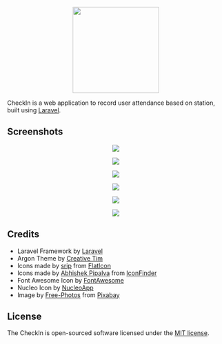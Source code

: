 <p align="center"><img src="https://res.cloudinary.com/syahzul/image/upload/v1595138124/checkin-logo_vme7xf.png" width="200"></p>

CheckIn is a web application to record user attendance based on station, built using [Laravel](https://laravel.com). 

## Screenshots

<p align="center"><img src="https://res.cloudinary.com/syahzul/image/upload/v1595138572/Screenshot_2020-07-19_at_1.59.00_PM_p3ww45.png"></p>
<p align="center"><img src="https://res.cloudinary.com/syahzul/image/upload/v1595138572/Screenshot_2020-07-19_at_1.59.11_PM_q0ikgs.png"></p>
<p align="center"><img src="https://res.cloudinary.com/syahzul/image/upload/v1595138572/Screenshot_2020-07-19_at_1.59.26_PM_infutx.png"></p>
<p align="center"><img src="https://res.cloudinary.com/syahzul/image/upload/v1595138572/Screenshot_2020-07-19_at_2.00.18_PM_bvfrjq.png"></p>
<p align="center"><img src="https://res.cloudinary.com/syahzul/image/upload/v1595138572/Screenshot_2020-07-19_at_1.59.16_PM_lb12hj.png"></p>
<p align="center"><img src="https://res.cloudinary.com/syahzul/image/upload/v1595138573/Screenshot_2020-07-19_at_2.01.02_PM_wcswoy.png"></p>

## Credits

- Laravel Framework by [Laravel](https://laravel.com)
- Argon Theme by [Creative Tim](https://www.creative-tim.com/product/argon-dashboard)
- Icons made by [srip](https://www.flaticon.com/authors/srip) from [FlatIcon](https://www.flaticon.com)
- Icons made by [Abhishek Pipalva](https://www.iconfinder.com/abhishekpipalva) from [IconFinder](https://www.iconfinder.com)
- Font Awesome Icon by [FontAwesome](https://fontawesome.com/)
- Nucleo Icon by [NucleoApp](https://nucleoapp.com/)
- Image by [Free-Photos](https://pixabay.com/users/Free-Photos-242387/) from [Pixabay](https://pixabay.com)

## License

The CheckIn is open-sourced software licensed under the [MIT license](https://opensource.org/licenses/MIT).
